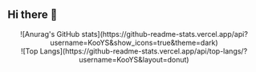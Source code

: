 ## Hi there 👋

<!--
**KooYS/KooYS** is a ✨ _special_ ✨ repository because its `README.md` (this file) appears on your GitHub profile.

Here are some ideas to get you started:

- 🔭 I’m currently working on ...
- 🌱 I’m currently learning ...
- 👯 I’m looking to collaborate on ...
- 🤔 I’m looking for help with ...
- 💬 Ask me about ...
- 📫 How to reach me: ...
- 😄 Pronouns: ...
- ⚡ Fun fact: ...
-->
<div align="center">
  ![Anurag's GitHub stats](https://github-readme-stats.vercel.app/api?username=KooYS&show_icons=true&theme=dark)
</div>


<div align="center">
  ![Top Langs](https://github-readme-stats.vercel.app/api/top-langs/?username=KooYS&layout=donut)
</div>

